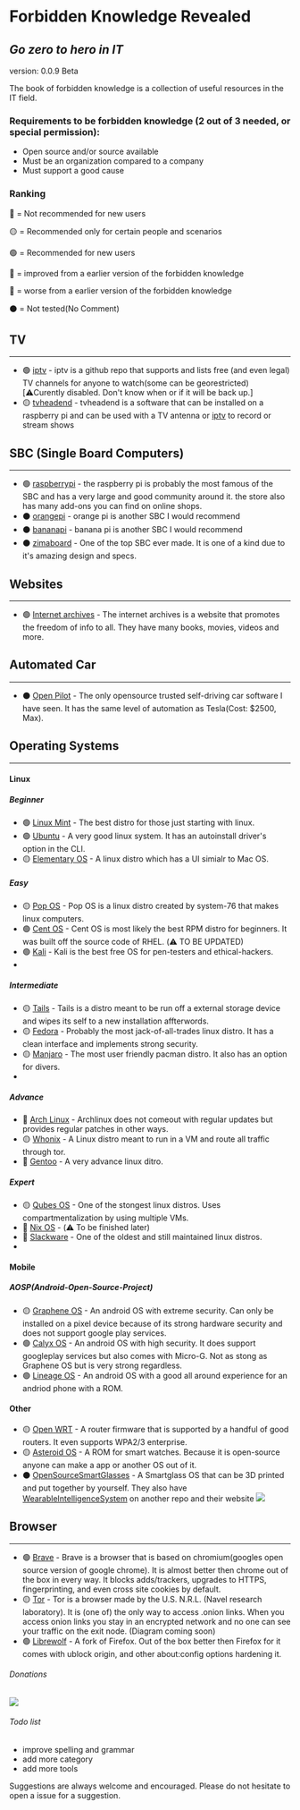 # Forbidden Knowledge Revealed
## _Go zero to hero in IT_
version: 0.0.9 Beta

The book of forbidden knowledge is a collection of useful resources in the IT field. 

### Requirements to be forbidden knowledge (2 out of 3 needed, or special permission):
- Open source and/or source available
- Must be an organization compared to a company
- Must support a good cause 

### Ranking
:red_circle: = Not recommended for new users

:yellow_circle: = Recommended only for certain people and scenarios

:green_circle:	= Recommended for new users

:small_red_triangle:	= improved from a earlier version of the forbidden knowledge

:small_red_triangle_down: = worse from a earlier version of the forbidden knowledge

:black_circle:	= Not tested(No Comment)

## TV
-----
- :green_circle: [iptv] - iptv is a github repo that supports and lists free (and even legal) TV channels for anyone to watch(some can be georestricted)[:warning:Curently disabled. Don't know when or if it will be back up.]
- :yellow_circle: [tvheadend] - tvheadend is a software that can be installed on a raspberry pi and can be used with a TV antenna or [iptv] to record or stream shows 

## SBC (Single Board Computers)
------------------------------
- :green_circle: [raspberrypi] - the raspberry pi is probably the most famous of the SBC and has a very large and good community around it. the store also has many add-ons you can find on online shops.
- :black_circle: [orangepi] - orange pi is another SBC I would recommend
- :black_circle: [bananapi] - banana pi is another SBC I would recommend
- :black_circle: [zimaboard] - One of the top SBC ever made. It is one of a kind due to it's amazing design and specs.

## Websites
------------
- :green_circle: [Internet archives] - The internet archives is a website that promotes the freedom of info to all. They have many books, movies, videos and more.

## Automated Car
----------------
- :black_circle: [Open Pilot] - The only opensource trusted self-driving car software I have seen. It has the same level of automation as Tesla(Cost: $2500, Max).

## Operating Systems
---------------------------------------
#### Linux
##### Beginner
- :green_circle: [Linux Mint] - The best distro for those just starting with linux.
- :green_circle: [Ubuntu] - A very good linux system. It has an autoinstall driver's option in the CLI.
- :yellow_circle: [Elementary OS] - A linux distro which has a UI simialr to Mac OS.

##### Easy
- :yellow_circle: [Pop OS] - Pop OS is a linux distro created by system-76 that makes linux computers.
- :green_circle: [Cent OS] - Cent OS is most likely the best RPM distro for beginners. It was built off the source code of RHEL. (:warning: TO BE UPDATED)
- :green_circle: [Kali] - Kali is the best free OS for pen-testers and ethical-hackers.
- 
##### Intermediate
- :yellow_circle: [Tails] - Tails is a distro meant to be run off a external storage device and wipes its self to a new installation affterwords.
- :yellow_circle: [Fedora] - Probably the most jack-of-all-trades linux distro. It has a clean interface and implements strong security.
- :yellow_circle: [Manjaro] - The most user friendly pacman distro. It also has an option for divers.
- 
##### Advance
- :red_circle: [Arch Linux] - Archlinux does not comeout with regular updates but provides regular patches in other ways.
- :yellow_circle: [Whonix] - A Linux distro meant to run in a VM and route all traffic through tor.
- :red_circle: [Gentoo] - A very advance linux ditro.

##### Expert
- :yellow_circle: [Qubes OS] - One of the stongest linux distros. Uses compartmentalization by using multiple VMs.
- :red_circle: [Nix OS] - (:warning: To be finished later)
- :red_circle: [Slackware] - One of the oldest and still maintained linux distros.
- 
#### Mobile

##### AOSP(Android-Open-Source-Project)
- :yellow_circle: [Graphene OS] - An android OS with extreme security. Can only be installed on a pixel device because of its strong hardware security and does not support google play services.
- :green_circle: [Calyx OS] - An android OS with high security. It does support googleplay services but also comes with Micro-G. Not as stong as Graphene OS but is very strong regardless.
- :green_circle: [Lineage OS] - An android OS with a good all around experience for an andriod phone with a ROM.

#### Other
- :yellow_circle: [Open WRT] - A router firmware that is supported by a handful of good routers. It even supports WPA2/3 enterprise.
- :yellow_circle: [Asteroid OS] - A ROM for smart watches. Because it is open-source anyone can make a app or another OS out of it.
- :black_circle: [OpenSourceSmartGlasses] - A Smartglass OS that can be 3D printed and put together by yourself. They also have [WearableIntelligenceSystem] on another repo and their website <img src="https://img.shields.io/badge/untested-no%20comment-lightgrey">

## Browser
---------------------------------------
- :green_circle: [Brave] - Brave is a browser that is based on chromium(googles open source version of google chrome). It is almost better then chrome out of the box in every way. It blocks adds/trackers, upgrades to HTTPS, fingerprinting, and even cross site cookies by default.
- :yellow_circle: [Tor] - Tor is a browser made by the U.S. N.R.L. (Navel research laboratory). It is (one of) the only way to access .onion links. When you access onion links you stay in an encrypted network and no one can see your traffic on the exit node. (Diagram coming soon)
- :green_circle: [Librewolf] - A fork of Firefox. Out of the box better then Firefox for it comes with ublock origin, and other about:config options hardening it.

###### Donations 

<img src="https://img.shields.io/badge/xmr-4AiDxbWjPNoYS5xndDfzbzJkmh1HF55Le4KZLwLgSNhN7VSCpY7FuhXQ6jw9uas7AvPHbT8XyjzRoRSNdrGNCA493m1ZYn9-blue">

###### Todo list
- improve spelling and grammar
- add more category
- add more tools

Suggestions are always welcome and encouraged. Please do not hesitate to open a issue for a suggestion.

[//]:#
   [Internet archives]: <https://archive.org/>
   [iptv]: <https://github.com/iptv-org/iptv>
   [Tvheadend]: <https://github.com/tvheadend/tvheadend>
   [Raspberrypi]: <https://www.raspberrypi.com/>
   [Orangepi]: <http://www.orangepi.org/>
   [Bananapi]: <https://www.banana-pi.org/>
   [Linux Mint]: <https://www.linuxmint.com/>
   [Ubuntu]: <https://ubuntu.com/>
   [Elementary OS]: <https://www.elementaryos.org/>
   [Pop OS]: <https://pop.system76.com/>
   [Cent OS]: <https://www.centos.org/>
   [Kali]: <https://www.kali.org/>
   [Tails]: <https://tails.boum.org/index.html>
   [Fedora]: <https://getfedora.org/>
   [Manjaro]: <https://manjaro.org/>
   [Arch Linux]: <https://archlinux.org/>
   [Whonix]: <https://www.whonix.org/>
   [Gentoo]: <https://www.gentoo.org/>
   [Qubes OS]: <https://www.qubes-os.org/>
   [Nix OS]: <https://nixos.org/>
   [Slackware]: <http://www.slackware.com/>
   [Graphene OS]: <https://grapheneos.org/>
   [Calyx OS]: <https://calyxos.org/>
   [Lineage OS]: <https://lineageos.org/>
   [Open WRT]: <https://openwrt.org/>
   [Zimaboard]: <https://www.zimaboard.com/>
   [Asteroid OS]: <https://asteroidos.org/>
   [Open Pilot]: <https://comma.ai/>
   [OpenSourceSmartGlasses]: <https://github.com/TeamOpenSmartGlasses/OpenSourceSmartGlasses>
   [WearableIntelligenceSystem]: <https://github.com/emexlabs/WearableIntelligenceSystem>
   [Brave]: <https://brave.com/linux/#release-channel-installation>
   [Tor]: <https://www.torproject.org/download/> 
   [Librewolf]: <https://librewolf.net/>
